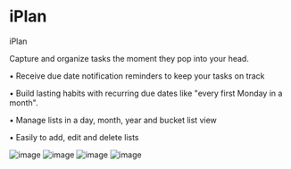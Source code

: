 # iPlan
iPlan

Capture and organize tasks the moment they pop into your head.

• Receive due date notification reminders to keep your tasks on track 

• Build lasting habits with recurring due dates like "every first Monday in a month".

• Manage lists in a day, month, year and bucket list view

• Easily to add, edit and delete lists

![image](https://user-images.githubusercontent.com/63514817/121818521-c1c2fd00-cc55-11eb-8405-24daf60aeddb.png)
![image](https://user-images.githubusercontent.com/63514817/121818524-c4255700-cc55-11eb-9d65-8af4a070df93.png)
![image](https://user-images.githubusercontent.com/63514817/121818527-c687b100-cc55-11eb-9385-cdd6493353a1.png)
![image](https://user-images.githubusercontent.com/63514817/121818530-c8517480-cc55-11eb-8e5d-e59501fa2eb8.png)
